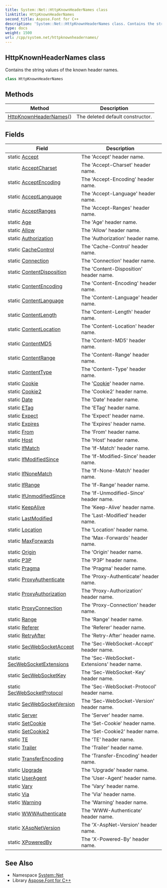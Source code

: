 ```yaml
---
title: System::Net::HttpKnownHeaderNames class
linktitle: HttpKnownHeaderNames
second_title: Aspose.Font for C++
description: 'System::Net::HttpKnownHeaderNames class. Contains the string values of the known header names in C++.'
type: docs
weight: 1500
url: /cpp/system.net/httpknownheadernames/
---
```

## HttpKnownHeaderNames class


Contains the string values of the known header names.

```cpp
class HttpKnownHeaderNames
```

## Methods

| Method | Description |
| --- | --- |
| [HttpKnownHeaderNames](./httpknownheadernames/)() | The deleted default constructor. |
## Fields

| Field | Description |
| --- | --- |
| static [Accept](./accept/) | The 'Accept' header name. |
| static [AcceptCharset](./acceptcharset/) | The 'Accept-Charset' header name. |
| static [AcceptEncoding](./acceptencoding/) | The 'Accept-Encoding' header name. |
| static [AcceptLanguage](./acceptlanguage/) | The 'Accept-Language' header name. |
| static [AcceptRanges](./acceptranges/) | The 'Accept-Ranges' header name. |
| static [Age](./age/) | The 'Age' header name. |
| static [Allow](./allow/) | The 'Allow' header name. |
| static [Authorization](./authorization/) | The 'Authorization' header name. |
| static [CacheControl](./cachecontrol/) | The 'Cache-Control' header name. |
| static [Connection](./connection/) | The 'Connection' header name. |
| static [ContentDisposition](./contentdisposition/) | The 'Content-Disposition' header name. |
| static [ContentEncoding](./contentencoding/) | The 'Content-Encoding' header name. |
| static [ContentLanguage](./contentlanguage/) | The 'Content-Language' header name. |
| static [ContentLength](./contentlength/) | The 'Content-Length' header name. |
| static [ContentLocation](./contentlocation/) | The 'Content-Location' header name. |
| static [ContentMD5](./contentmd5/) | The 'Content-MD5' header name. |
| static [ContentRange](./contentrange/) | The 'Content-Range' header name. |
| static [ContentType](./contenttype/) | The 'Content-Type' header name. |
| static [Cookie](./cookie/) | The '[Cookie](../cookie/)' header name. |
| static [Cookie2](./cookie2/) | The 'Cookie2' header name. |
| static [Date](./date/) | The 'Date' header name. |
| static [ETag](./etag/) | The 'ETag' header name. |
| static [Expect](./expect/) | The 'Expect' header name. |
| static [Expires](./expires/) | The 'Expires' header name. |
| static [From](./from/) | The 'From' header name. |
| static [Host](./host/) | The 'Host' header name. |
| static [IfMatch](./ifmatch/) | The 'If-Match' header name. |
| static [IfModifiedSince](./ifmodifiedsince/) | The 'If-Modified-Since' header name. |
| static [IfNoneMatch](./ifnonematch/) | The 'If-None-Match' header name. |
| static [IfRange](./ifrange/) | The 'If-Range' header name. |
| static [IfUnmodifiedSince](./ifunmodifiedsince/) | The 'If-Unmodified-Since' header name. |
| static [KeepAlive](./keepalive/) | The 'Keep-Alive' header name. |
| static [LastModified](./lastmodified/) | The 'Last-Modified' header name. |
| static [Location](./location/) | The 'Location' header name. |
| static [MaxForwards](./maxforwards/) | The 'Max-Forwards' header name. |
| static [Origin](./origin/) | The 'Origin' header name. |
| static [P3P](./p3p/) | The 'P3P' header name. |
| static [Pragma](./pragma/) | The 'Pragma' header name. |
| static [ProxyAuthenticate](./proxyauthenticate/) | The 'Proxy-Authenticate' header name. |
| static [ProxyAuthorization](./proxyauthorization/) | The 'Proxy-Authorization' header name. |
| static [ProxyConnection](./proxyconnection/) | The 'Proxy-Connection' header name. |
| static [Range](./range/) | The 'Range' header name. |
| static [Referer](./referer/) | The 'Referer' header name. |
| static [RetryAfter](./retryafter/) | The 'Retry-After' header name. |
| static [SecWebSocketAccept](./secwebsocketaccept/) | The 'Sec-WebSocket-Accept' header name. |
| static [SecWebSocketExtensions](./secwebsocketextensions/) | The 'Sec-WebSocket-Extensions' header name. |
| static [SecWebSocketKey](./secwebsocketkey/) | The 'Sec-WebSocket-Key' header name. |
| static [SecWebSocketProtocol](./secwebsocketprotocol/) | The 'Sec-WebSocket-Protocol' header name. |
| static [SecWebSocketVersion](./secwebsocketversion/) | The 'Sec-WebSocket-Version' header name. |
| static [Server](./server/) | The 'Server' header name. |
| static [SetCookie](./setcookie/) | The 'Set-Cookie' header name. |
| static [SetCookie2](./setcookie2/) | The 'Set-Cookie2' header name. |
| static [TE](./te/) | The 'TE' header name. |
| static [Trailer](./trailer/) | The 'Trailer' header name. |
| static [TransferEncoding](./transferencoding/) | The 'Transfer-Encoding' header name. |
| static [Upgrade](./upgrade/) | The 'Upgrade' header name. |
| static [UserAgent](./useragent/) | The 'User-Agent' header name. |
| static [Vary](./vary/) | The 'Vary' header name. |
| static [Via](./via/) | The 'Via' header name. |
| static [Warning](./warning/) | The 'Warning' header name. |
| static [WWWAuthenticate](./wwwauthenticate/) | The 'WWW-Authenticate' header name. |
| static [XAspNetVersion](./xaspnetversion/) | The 'X-AspNet-Version' header name. |
| static [XPoweredBy](./xpoweredby/) | The 'X-Powered-By' header name. |
## See Also

* Namespace [System::Net](../)
* Library [Aspose.Font for C++](../../)
